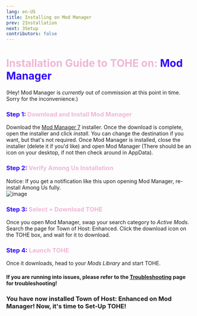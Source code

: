 ```yaml
---
lang: en-US
title: Installing on Mod Manager
prev: 2Installation
next: 3Setup
contributors: false
---
```


# <font color=#f0b6d5>Installation Guide to TOHE on: <font color=#3004fc>Mod Manager</font></font>

(Hey! Mod Manager is <i>currently</i> out of commission at this point in time. Sorry for the inconvenience.)

### <font color=#f0b6d5><font color=#3004fc>Step 1:</font> Download and Install Mod Manager</font>

Download the [Mod Manager 7](https://goodloss.fr/mm/) installer.
Once the download is complete, open the installer and click <i>install</i>. You can change the destination if you want, but that's not required. Once Mod Manager is installed, close the installer (delete it if you'd like) and open Mod Manager (There should be an icon on your desktop, if not then check around in AppData).

### <font color=#f0b6d5><font color=#3004fc>Step 2:</font> Verify Among Us Installation</font>

Notice: If you get a notification like this upon opening Mod Manager, re-install Among Us fully.<br>
![image](./images/ModManagerFail.png)

### <font color=#f0b6d5><font color=#3004fc>Step 3:</font> Select + Download TOHE</font>

Once you open Mod Manager, swap your search category to <i>Active Mods</i>. Search the page for Town of Host: Enhanced. Click the download icon on the TOHE box, and wait for it to download. 

### <font color=#f0b6d5><font color=#3004fc>Step 4:</font> Launch TOHE</font>

Once it downloads, head to your <i>Mods Library</i> and start TOHE.

#### If you are running into issues, please refer to the [Troubleshooting](/Troubleshooting.html) page for troubleshooting!

### You have now installed Town of Host: Enhanced on Mod Manager! Now, it's time to Set-Up TOHE!